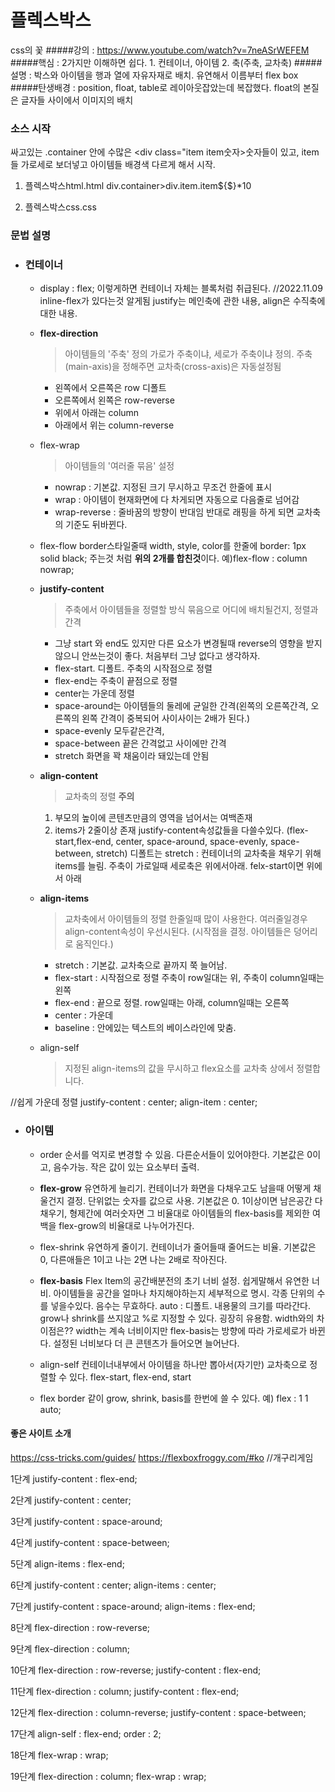 # 플렉스박스
css의 꽃
#####강의 : https://www.youtube.com/watch?v=7neASrWEFEM
#####핵심 : 2가지만 이해하면 쉽다. 1. 컨테이너, 아이템      2. 축(주축, 교차축)
#####설명 : 박스와 아이템을 행과 열에 자유자재로 배치. 유연해서 이름부터 flex box
#####탄생배경 : position, float, table로 레이아웃잡았는데 복잡했다.
    float의 본질은 글자들 사이에서 이미지의 배치

### 소스 시작
싸고있는 .container 안에 수많은 <div class="item item숫자>숫자</div>들이 있고,
    item들 가로세로 보더넣고 아이템들 배경색 다르게 해서 시작.
1. 플렉스박스html.html
div.container>div.item.item${$}*10

2. 플렉스박스css.css


### 문법 설명
- ### 컨테이너
  - display : flex;
    이렇게하면 컨테이너 자체는 블록처럼 취급된다.
    //2022.11.09 inline-flex가 있다는것 알게됨
    justify는 메인축에 관한 내용, align은 수직축에 대한 내용.
  
  - **flex-direction**
    > 아이템들의 '주축' 정의
      가로가 주축이냐, 세로가 주축이냐 정의.
      주축(main-axis)을 정해주면 교차축(cross-axis)은 자동설정됨
    - 왼쪽에서 오른쪽은 row     디폴트
    - 오른쪽에서 왼쪽은 row-reverse
    - 위에서 아래는 column
    - 아래에서 위는 column-reverse
  
  - flex-wrap
    > 아이템들의 '여러줄 묶음' 설정
    - nowrap : 기본값. 지정된 크기 무시하고 무조건 한줄에 표시
    - wrap :  아이템이 현재화면에 다 차게되면 자동으로 다음줄로 넘어감
    - wrap-reverse : 줄바꿈의 방향이 반대임
      반대로 래핑을 하게 되면 교차축의 기준도 뒤바뀐다.
  
  - flex-flow
    border스타일줄때 width, style, color를 한줄에 border: 1px solid black; 주는것 처럼  **위의 2개를 합친것**이다.
    예)flex-flow : column nowrap;


  - **justify-content**
    > 주축에서 아이템들을 정렬할 방식
    > 묶음으로 어디에 배치될건지, 정렬과 간격
    - 그냥 start 와 end도 있지만 다른 요소가 변경될때 reverse의 영향을 받지 않으니 안쓰는것이 좋다. 처음부터 그냥 없다고 생각하자.
    - flex-start. 디폴트. 주축의 시작점으로 정렬
    - flex-end는 주축이 끝점으로 정렬
    - center는 가운데 정렬
    - space-around는 아이템들의 둘레에 균일한 간격(왼쪽의 오른쪽간격, 오른쪽의 왼쪽 간격이 중복되어 사이사이는 2배가 된다.)
    - space-evenly 모두같은간격,
    - space-between 끝은 간격없고 사이에만 간격
    - stretch 화면을 꽉 채움이라 돼있는데 안됨

  - **align-content**
    > 교차축의 정렬
    > **주의**
      1. 부모의 높이에 콘텐츠만큼의 영역을 넘어서는 여백존재
      2. items가 2줄이상 존재
    justify-content속성값들을 다쓸수있다.
    (flex-start,flex-end, center, space-around, space-evenly, space-between, stretch)
    디폴트는 stretch : 컨테이너의 교차축을 채우기 위해 items를 늘림.
    주축이 가로일때 세로축은 위에서아래. felx-start이면 위에서 아래

  - **align-items**
    > 교차축에서 아이템들의 정렬
    > 한줄일때 많이 사용한다. 여러줄일경우 align-content속성이 우선시된다.
    (시작점을 결정. 아이템들은 덩어리로 움직인다.)
    - stretch : 기본값. 교차축으로 끝까지 쭉 늘어남.
    - flex-start : 시작점으로 정렬
                주축이 row일대는 위, 주축이 column일때는 왼쪽
    - flex-end : 끝으로 정렬. row일때는 아래, column일때는 오른쪽
    - center : 가운데
    - baseline :  안에있는 텍스트의 베이스라인에 맞춤.
  
  - align-self
    > 지정된 align-items의 값을 무시하고 flex요소를 교차축 상에서 정렬합니다.


//쉽게 가운데 정렬
justify-content : center;
align-item : center;


- ### 아이템
  - order  순서를 억지로 변경할 수 있음. 다른순서들이 있어야한다. 기본값은 0이고, 음수가능. 작은 값이 있는 요소부터 출력.
  
  - **flex-grow**
    유연하게 늘리기.
    컨테이너가 화면을 다채우고도 남을때 어떻게 채울건지 결정. 단위없는 숫자를 값으로 사용.
    기본값은 0. 1이상이면 남은공간 다 채우기,  형제간에 여러숫자면 그 비율대로
    아이템들의 flex-basis를 제외한 여백을 flex-grow의 비율대로 나누어가진다.
  
  - flex-shrink
    유연하게 줄이기.
    컨테이너가 줄어들때 줄어드는 비율. 기본값은 0,   다른애들은 1이고 나는 2면 나는 2배로 작아진다.
  
  - **flex-basis**    Flex Item의 공간배분전의 초기 너비 설정. 쉽게말해서 유연한 너비.
    아이템들을 공간을 얼마나 차지해야하는지 세부적으로 명시. 각종 단위의 수를 넣을수있다. 음수는 무효하다.
    auto : 디폴트. 내용물의 크기를 따라간다.   grow나 shrink를 쓰지않고 %로 지정할 수 있다. 굉장히 유용함.
    width와의 차이점은??  width는 계속 너비이지만 flex-basis는 방향에 따라 가로세로가 바뀐다.
    설정된 너비보다 더 큰 콘텐츠가 들어오면 늘어난다.
  
  - align-self
    컨테이너내부에서 아이템을 하나만 뽑아서(자기만) 교차축으로 정렬할 수 있다.
    flex-start, flex-end, start
  - flex
  border 같이 grow, shrink, basis를 한번에 쓸 수 있다.
  예) flex :  1 1 auto;



 #### 좋은 사이트 소개
https://css-tricks.com/guides/
https://flexboxfroggy.com/#ko     //개구리게임

1단계
justify-content : flex-end;

2단계
justify-content : center;

3단계
justify-content : space-around;

4단계
justify-content : space-between;

5단계
align-items : flex-end;

6단계
justify-content : center;
align-items : center;

7단계
justify-content : space-around;
align-items : flex-end;

8단계
flex-direction : row-reverse;

9단계
flex-direction : column;

10단계
flex-direction : row-reverse;
justify-content : flex-end;

11단계
flex-direction : column;
justify-content : flex-end;

12단계
flex-direction : column-reverse;
justify-content : space-between;

17단계
align-self : flex-end;
order : 2;

18단계
flex-wrap : wrap;

19단계
flex-direction : column;
flex-wrap : wrap;

